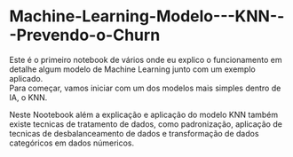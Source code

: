 # Machine-Learning-Modelo---KNN---Prevendo-o-Churn
Este é o primeiro notebook de vários onde eu explico o funcionamento em detalhe algum modelo de Machine Learning junto com um exemplo aplicado.  
Para começar, vamos iniciar com um dos modelos mais simples dentro de IA, o KNN.

Neste Nootebook além a explicação e aplicação do modelo KNN também existe tecnicas de tratamento de dados, como padronização, aplicação de tecnicas de desbalanceamento
de dados e transformação de dados categóricos em dados númericos.

